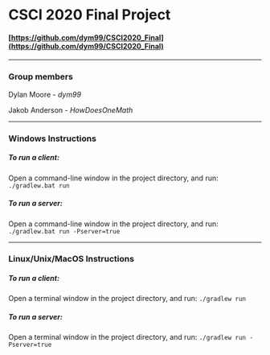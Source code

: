 # CSCI 2020 Final Project
#### [https://github.com/dym99/CSCI2020_Final](https://github.com/dym99/CSCI2020_Final)
---

### Group members
Dylan Moore - *dym99*

Jakob Anderson - *HowDoesOneMath*

---
### Windows Instructions
##### To run a client:

Open a command-line window in the project directory, and run:
`./gradlew.bat run`

##### To run a server:

Open a command-line window in the project directory, and run:
`./gradlew.bat run -Pserver=true`

---
### Linux/Unix/MacOS Instructions
##### To run a client:

Open a terminal window in the project directory, and run:
`./gradlew run`

##### To run a server:

Open a terminal window in the project directory, and run:
`./gradlew run -Pserver=true`
